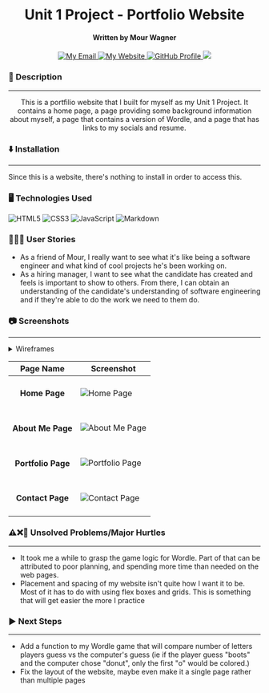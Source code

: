 <h1 align = "center">
  Unit 1 Project - Portfolio Website
</h1>

<h4 align = "center">
  Written by Mour Wagner
</h4>
<p align = "center">
  <a href="mailto: mourwagner13@gmail.com">
    <img src="https://img.shields.io/badge/Gmail-D14836?style=for-the-badge&logo=gmail&logoColor=white" alt="My Email">
  </a>
  <a href="https://rswagner13.github.io/Portfolio/">
    <img src="https://img.shields.io/badge/website-000000?style=for-the-badge&logo=About.me&logoColor=white" alt="My Website">
  </a>
  <a href="https://github.com/rswagner13">
    <img src="https://img.shields.io/badge/GitHub-100000?style=for-the-badge&logo=github&logoColor=white" alt="GitHub Profile">
  </a>
  <a href="https://www.linkedin.com/in/rswagner23/">
    <img src="https://img.shields.io/badge/LinkedIn-0077B5?style=for-the-badge&logo=linkedin&logoColor=white" alt"LinkedIn Page">
  </a>
</p>


### 📝 Description
---
<p align="center">
  This is a portfilio website that I built for myself as my Unit 1 Project. It contains a home page, a page providing some background information about myself, a page that contains a version of Wordle, and a page that has links to my socials and resume.
</p>

### ⬇️ Installation
---
Since this is a website, there's nothing to install in order to access this.


### 🖥️ Technologies Used
<p>
  <img src="https://img.shields.io/badge/HTML5-E34F26?style=for-the-badge&logo=html5&logoColor=white" alt="HTML5">
  <img src="https://img.shields.io/badge/CSS3-1572B6?style=for-the-badge&logo=css3&logoColor=white" alt="CSS3">
  <img src="https://img.shields.io/badge/JavaScript-323330?style=for-the-badge&logo=javascript&logoColor=F7DF1E" alt="JavaScript">
  <img src="https://img.shields.io/badge/Markdown-000000?style=for-the-badge&logo=markdown&logoColor=white" alt="Markdown">
</p>

### 🧔‍♂️👩 User Stories
* As a friend of Mour, I really want to see what it's like being a software engineer and what kind of cool projects he's been working on.
* As a hiring manager, I want to see what the candidate has created and feels is important to show to others. From there, I can obtain an understanding of the candidate's understanding of software engineering and if they're able to do the work we need to them do.

### 📷 Screenshots
---
<details>
  <summary>
   Wireframes
  </summary>
    <img src="https://i.imgur.com/hsMklRz.png" alt="Wireframe for Home Page">
    <img src="https://i.imgur.com/kKQ8p8t.png" alt="Wireframe for About Me Page">
    <img src="https://i.imgur.com/d26mP0i.png" alt="Wireframe for Projects Page">
    <img src="https://i.imgur.com/sf2XMUc.png" alt="Wireframe for Contact Page">
</details>

|   Page Name   |  Screenshot   |
|  :-----------:  | ------------- |
| <h4>Home Page</h4>  |   <img src="https://i.imgur.com/zRQx8di.png" alt="Home Page"> |
| <h4>About Me Page</h4>  |   <img src="https://i.imgur.com/rSQB7c9.png" alt="About Me Page"> |
| <h4>Portfolio Page</h4>  |   <img src="https://i.imgur.com/iGpMif3.png" alt="Portfolio Page"> |
| <h4>Contact Page</h4>  |   <img src="https://i.imgur.com/1R6bcue.png" alt="Contact Page"> |

### ⚠️❌💫 Unsolved Problems/Major Hurtles
---
* It took me a while to grasp the game logic for Wordle. Part of that can be attributed to poor planning, and spending more time than needed on the web pages.
* Placement and spacing of my website isn't quite how I want it to be. Most of it has to do with using flex boxes and grids. This is something that will get easier the more I practice
  
### ▶️ Next Steps
--- 
* Add a function to my Wordle game that will compare number of letters players guess vs the computer's guess (ie if the player guess "boots" and the computer chose "donut", only the first "o" would be colored.)
* Fix the layout of the website, maybe even make it a single page rather than multiple pages
